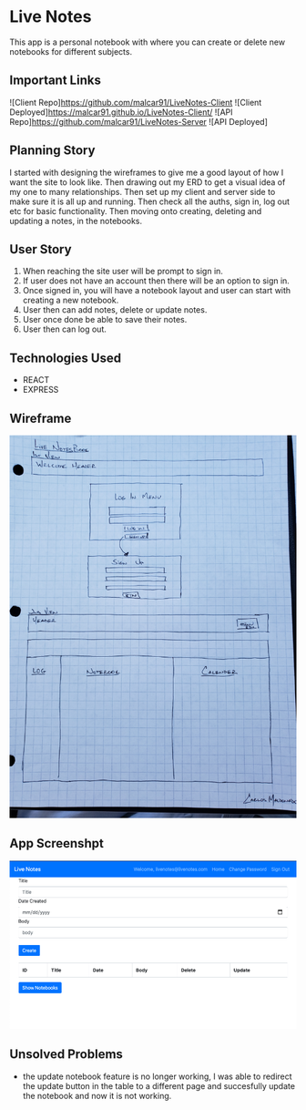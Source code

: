 # Live Notes

This app is a personal notebook with where you can create or delete new notebooks for different subjects.

## Important Links
![Client Repo]https://github.com/malcar91/LiveNotes-Client
![Client Deployed]https://malcar91.github.io/LiveNotes-Client/
![API Repo]https://github.com/malcar91/LiveNotes-Server
![API Deployed]

## Planning Story

I started with designing the wireframes to give me a good layout of how I want the site to look like. Then drawing out my ERD to get a visual idea of my one to many relationships. Then set up my client and server side to make sure it is all up and running. Then check all the auths, sign in, log out etc for basic functionality. Then moving onto creating, deleting and updating a notes, in the notebooks.

## User Story

1. When reaching the site user will be prompt to sign in.
2. If user does not have an account then there will be an option to sign in.
3. Once signed in, you will have a notebook layout and user can start with creating a new notebook.
4. User then can add notes, delete or update notes.
5. User once done be able to save their notes.
6. User then can log out.

## Technologies Used

- REACT
- EXPRESS

## Wireframe
<img src='public/LiveNoteWireFrame.jpg'>

## App Screenshpt
<img src='public/AppScreenShot.png'>

## Unsolved Problems

- the update notebook feature is no longer working, I was able to redirect the update button in the table to a different page and succesfully update the notebook and now it is not working.

